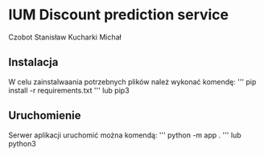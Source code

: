# IUM Discount prediction service

Czobot Stanisław
Kucharki Michał

## Instalacja
W celu zainstalwaania potrzebnych plików należ wykonać komendę:
'''
pip install -r requirements.txt
'''
lub pip3

## Uruchomienie
Serwer aplikacji uruchomić można komendą:
'''
python -m app .
'''
lub python3
